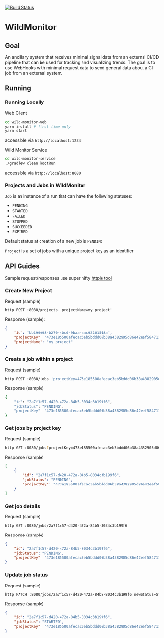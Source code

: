 [![Build Status](https://travis-ci.org/ddubson/wild-monitor.svg?branch=master)](https://travis-ci.org/ddubson/wild-monitor)

# WildMonitor

## Goal

An ancillary system that receives minimal signal data from an external CI/CD pipeline that can be
used for tracking and visualizing trends. The goal is to use WebHooks with minimal request data
to send general data about a CI job from an external system.

## Running

### Running Locally

Web Client

```bash
cd wild-monitor-web
yarn install # first time only
yarn start
```

accessible via `http://localhost:1234`

Wild Monitor Service

```bash
cd wild-monitor-service
./gradlew clean bootRun
```

accessible via `http://localhost:8080`

### Projects and Jobs in WildMonitor

`Job` is an instance of a run that can have the following statuses:

- `PENDING`
- `STARTED`
- `FAILED`
- `STOPPED`
- `SUCCEEDED`
- `EXPIRED`

Default status at creation of a new job is `PENDING`

`Project` is a set of jobs with a unique project key as an identifier

## API Guides

Sample request/responses use super nifty [httpie tool](https://httpie.org/)

### Create New Project

Request (sample):
```
http POST :8080/projects 'projectName=my project'
```

Response (sample):
```json
{
    "id": "bb199098-b270-4bc0-9baa-aac922615d8a",
    "projectKey": "473e185500afecac3eb5bddd06b38a4382905d86e42eef5847111207af3b4b638005224305fa6378c80da57535cddd97bfd05d7f90118c5c31f603a7d5668787",
    "projectName": "my project"
}
```

### Create a job within a project

Request (sample)

```bash
http POST :8080/jobs 'projectKey=473e185500afecac3eb5bddd06b38a4382905d86e42eef5847111207af3b4b638005224305fa6378c80da57535cddd97bfd05d7f90118c5c31f603a7d5668787'
```

Response (sample)

```bash
{
    "id": "2a7f1c57-d420-472a-84b5-8034c3b199f6",
    "jobStatus": "PENDING",
    "projectKey": "473e185500afecac3eb5bddd06b38a4382905d86e42eef5847111207af3b4b638005224305fa6378c80da57535cddd97bfd05d7f90118c5c31f603a7d5668787"
}
```

### Get jobs by project key

Request (sample)

```bash
http GET :8080/jobs?projectKey=473e185500afecac3eb5bddd06b38a4382905d86e42eef5847111207af3b4b638005224305fa6378c80da57535cddd97bfd05d7f90118c5c31f603a7d5668787
```

Response (sample)

```json
[
    {
        "id": "2a7f1c57-d420-472a-84b5-8034c3b199f6",
        "jobStatus": "PENDING",
        "projectKey": "473e185500afecac3eb5bddd06b38a4382905d86e42eef5847111207af3b4b638005224305fa6378c80da57535cddd97bfd05d7f90118c5c31f603a7d5668787"
    }
]
```

### Get job details

Request (sample)

```bash
http GET :8080/jobs/2a7f1c57-d420-472a-84b5-8034c3b199f6
```

Response (sample)

```json
{
    "id": "2a7f1c57-d420-472a-84b5-8034c3b199f6",
    "jobStatus": "PENDING",
    "projectKey": "473e185500afecac3eb5bddd06b38a4382905d86e42eef5847111207af3b4b638005224305fa6378c80da57535cddd97bfd05d7f90118c5c31f603a7d5668787"
}
```

### Update job status

Request (sample)

```bash
http PATCH :8080/jobs/2a7f1c57-d420-472a-84b5-8034c3b199f6 newStatus=STARTED
```

Response (sample)

```json
{
    "id": "2a7f1c57-d420-472a-84b5-8034c3b199f6",
    "jobStatus": "STARTED",
    "projectKey": "473e185500afecac3eb5bddd06b38a4382905d86e42eef5847111207af3b4b638005224305fa6378c80da57535cddd97bfd05d7f90118c5c31f603a7d5668787"
}
```